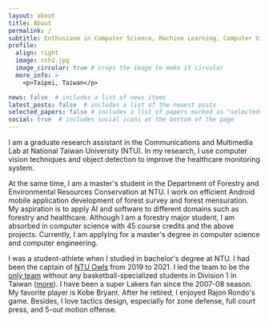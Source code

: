 ```yaml
---
layout: about
title: About
permalink: /
subtitle: Enthusiasm in Computer Science, Machine Learning, Computer Vision, Forest Mensuration, and Basketball. 
profile:
  align: right
  image: cch2.jpg
  image_circular: true # crops the image to make it circular
  more_info: >
    <p>Taipei, Taiwan</p>

news: false  # includes a list of news items
latest_posts: false  # includes a list of the newest posts
selected_papers: false # includes a list of papers marked as "selected={true}"
social: true  # includes social icons at the bottom of the page
---
```

I am a graduate research assistant in the Communications and Multimedia Lab at National Taiwan University (NTU). In my research, I use computer vision techniques and object detection to improve the healthcare monitoring system.

At the same time, I am a master's student in the Department of Forestry and Environmental Resources Conservation at NTU. I work on efficient Android mobile application development of forest survey and forest mensuration. My aspiration is to apply AI and software to different domains such as forestry and healthcare. Although I am a forestry major student, I am absorbed in computer science with 45 course credits and the above projects. Currently, I am applying for a master's degree in computer science and computer engineering.

I was a student-athlete when I studied in bachelor's degree at NTU. I had been the captain of [NTU Owls](https://www.facebook.com/ntubasketballteam/) from 2019 to 2021. I led the team to be the [only team](https://www.youtube.com/watch?v=cFGGtNWDhlA&list=PLUfT0s3t7xLRbK0RMdu0fdyOxNEkWIQGM&index=1) without any basketball-specialized students in Division 1 in Taiwan ([more](https://medium.com/@hooptaiwan/hbl%E7%94%B2%E7%B5%84%E5%85%89%E7%92%B0%E5%8F%8D%E6%80%9D-%E5%BD%B0%E5%8C%96%E9%AB%98%E4%B8%AD%E7%9A%84%E7%B4%A0%E4%BA%BA%E7%B1%83%E7%90%83%E5%A4%A2-ae4d086c9f85)).
I have been a super Lakers fan since the 2007-08 season. My favorite player is Kobe Bryant. After he retired, I enjoyed Rajon Rondo's game. Besides, I love tactics design, especially for zone defense, full court press, and 5-out motion offense.
